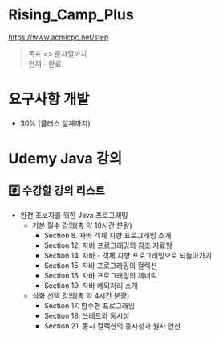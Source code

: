 # Rising_Camp_Plus

https://www.acmicpc.net/step
> 목표 => 문자열까지  
> 현재 - 완료

# 요구사항 개발
- 30% (클래스 설계까지)

# Udemy Java 강의
## #️⃣ 수강할 강의 리스트

- 완전 초보자를 위한 Java 프로그래밍
    - 기본 필수 강의(총 약 10시간 분량)
        - Section 8. 자바 객체 지향 프로그래밍 소개
        - Section 12. 자바 프로그래밍의 참조 자료형
        - Section 14. 자바 - 객체 지향 프로그래밍으로 되돌아가기
        - Section 15. 자바 프로그래밍의 컬렉션
        - Section 16. 자바 프로그래밍의 제네릭
        - Section 19. 자바 예외처리 소개
    - 심화 선택 강의(총 약 4시간 분량)
        - Section 17. 함수형 프로그래밍
        - Section 18. 쓰레드와 동시성
        - Section 21. 동시 컬렉션의 동시성과 원자 연산